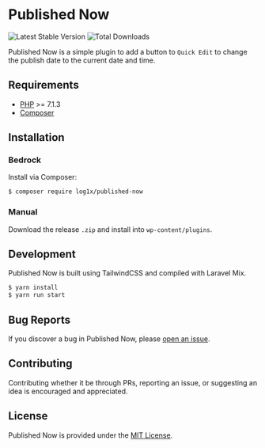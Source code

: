 # Published Now

![Latest Stable Version](https://img.shields.io/packagist/v/log1x/published-now?style=flat-square)
![Total Downloads](https://img.shields.io/packagist/dt/log1x/published-now?style=flat-square)

Published Now is a simple plugin to add a button to `Quick Edit` to change the publish date to the current date and time.

## Requirements

- [PHP](https://secure.php.net/manual/en/install.php) >= 7.1.3
- [Composer](https://getcomposer.org/download/)

## Installation

### Bedrock

Install via Composer:

```bash
$ composer require log1x/published-now
```

### Manual

Download the release `.zip` and install into `wp-content/plugins`.

## Development

Published Now is built using TailwindCSS and compiled with Laravel Mix.

```bash
$ yarn install
$ yarn run start
```

## Bug Reports

If you discover a bug in Published Now, please [open an issue](https://github.com/log1x/published-now/issues).

## Contributing

Contributing whether it be through PRs, reporting an issue, or suggesting an idea is encouraged and appreciated.

## License

Published Now is provided under the [MIT License](https://github.com/log1x/published-now/blob/master/LICENSE.md).
